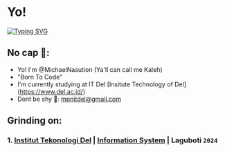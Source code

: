 # Yo!

[![Typing SVG](https://holopin.me/michaelnasution)](https://holopin.io/@michaelnasution)

## No cap 🧢:


  - Yo! I'm @MichaelNasution (Ya'll can call me Kaleh)
  - "Born To Code"
  - I'm currently studying at IT Del [Insitute Technology of Del] (https://www.del.ac.id/)
  - Dont be shy 🤟: mpnitdel@gmail.com

## Grinding on:

### 1. [Institut Tekonologi Del](https://www.del.ac.id/) | [Information System](https://www.del.ac.id/?page_id=3534) | Laguboti `2024`

